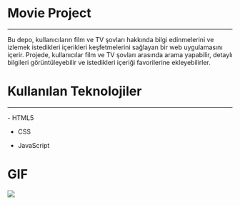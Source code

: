 <h1> Movie Project </h1>
<hr>
Bu depo, kullanıcıların film ve TV şovları hakkında bilgi edinmelerini ve izlemek istedikleri içerikleri keşfetmelerini sağlayan bir web uygulamasını içerir. Projede, kullanıcılar film ve TV şovları arasında arama yapabilir, detaylı bilgileri görüntüleyebilir ve istedikleri içeriği favorilerine ekleyebilirler.<br>

<h1> Kullanılan Teknolojiler </h1>
<hr>
-  HTML5 <br>

- CSS <br>

- JavaScript <br>

<h1>GIF</h1>

![](Movie.gif)
